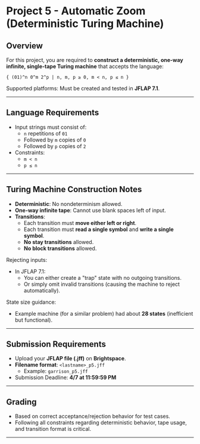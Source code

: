 # Project 5 - Automatic Zoom (Deterministic Turing Machine)

## Overview
For this project, you are required to **construct a deterministic, one-way infinite, single-tape Turing machine** that accepts the language:

```
{ (01)^n 0^m 2^p | n, m, p ≥ 0, m < n, p ≤ n }
```

Supported platforms: Must be created and tested in **JFLAP 7.1**.

---

## Language Requirements

- Input strings must consist of:
  - `n` repetitions of `01`
  - Followed by `m` copies of `0`
  - Followed by `p` copies of `2`
- Constraints:
  - `m < n`
  - `p ≤ n`

---

## Turing Machine Construction Notes

- **Deterministic**: No nondeterminism allowed.
- **One-way infinite tape**: Cannot use blank spaces left of input.
- **Transitions**:
  - Each transition must **move either left or right**.
  - Each transition must **read a single symbol** and **write a single symbol**.
  - **No stay transitions** allowed.
  - **No block transitions** allowed.

Rejecting inputs:
- In JFLAP 7.1:
  - You can either create a "trap" state with no outgoing transitions.
  - Or simply omit invalid transitions (causing the machine to reject automatically).

State size guidance:
- Example machine (for a similar problem) had about **28 states** (inefficient but functional).

---

## Submission Requirements

- Upload your **JFLAP file (.jff)** on **Brightspace**.
- **Filename format**: `<lastname>_p5.jff`
  - Example: `garrison_p5.jff`
- Submission Deadline: **4/7 at 11:59:59 PM**

---

## Grading

- Based on correct acceptance/rejection behavior for test cases.
- Following all constraints regarding deterministic behavior, tape usage, and transition format is critical.

---
